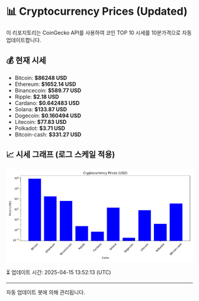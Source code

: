 
# 📊 Cryptocurrency Prices (Updated)

이 리포지토리는 CoinGecko API를 사용하여 코인 TOP 10 시세를 10분가격으로 자동 업데이트합니다.

## 💰 현재 시세
- Bitcoin: **$86248 USD**
- Ethereum: **$1652.14 USD**
- Binancecoin: **$589.77 USD**
- Ripple: **$2.18 USD**
- Cardano: **$0.642483 USD**
- Solana: **$133.87 USD**
- Dogecoin: **$0.160494 USD**
- Litecoin: **$77.83 USD**
- Polkadot: **$3.71 USD**
- Bitcoin-cash: **$331.27 USD**

## 📈 시세 그래프 (로그 스케일 적용)
![Crypto Prices](crypto_prices.png)

⏳ 업데이트 시간: 2025-04-15 13:52:13 (UTC)

---
자동 업데이트 봇에 의해 관리됩니다.
